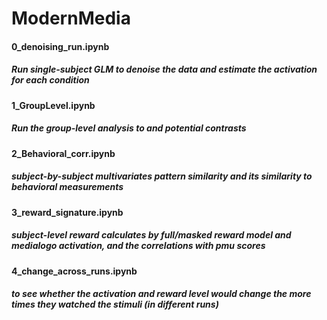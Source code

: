 # ModernMedia

#### 0_denoising_run.ipynb
##### Run single-subject GLM to denoise the data and estimate the activation for each condition

#### 1_GroupLevel.ipynb
##### Run the group-level analysis to and potential contrasts

#### 2_Behavioral_corr.ipynb
##### subject-by-subject multivariates pattern similarity and its similarity to behavioral measurements

#### 3_reward_signature.ipynb
##### subject-level reward calculates by full/masked reward model and medialogo activation, and the correlations with pmu scores

#### 4_change_across_runs.ipynb
##### to see whether the activation and reward level would change the more times they watched the stimuli (in different runs)
